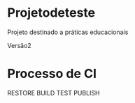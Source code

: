 # Projetodeteste

Projeto destinado a práticas educacionais 

Versão2

# Processo de CI

RESTORE
BUILD
TEST
PUBLISH

